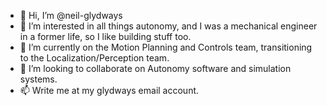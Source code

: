 - 👋 Hi, I’m @neil-glydways
- 👀 I’m interested in all things autonomy, and I was a mechanical engineer in a former life, so I like building stuff too.  
- 🌱 I’m currently on the Motion Planning and Controls team, transitioning to the Localization/Perception team. 
- 💞️ I’m looking to collaborate on Autonomy software and simulation systems.  
- 📫 Write me at my glydways email account.  

